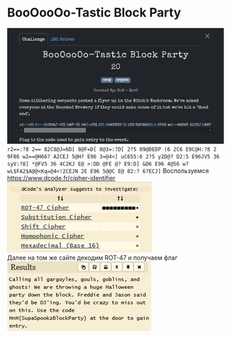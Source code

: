 # BooOooOo-Tastic Block Party 

![img.png](task%2Fimg.png)\
`r2==:?8 2== 82C8@J=6D[ 8@F=D[ 8@3=:?D[ 2?5 89@DEDP (6 2C6 E9C@H:?8 2 9F86 w2==@H66? A2CEJ 5@H? E96 3=@4<] uC655:6 2?5 y2D@? D2:5 E96JV5 36 syV:?8] *@FV5 36 4C2KJ E@ >:DD @FE @? E9:D] &D6 E96 4@56 w?wL$FA2$A@@<Kq=@4<!2CEJN 2E E96 5@@C E@ 82:? 6?ECJ]`
Воспользуемся https://www.dcode.fr/cipher-identifier \
![img.png](img.png)\
Далее на том же сайте декодим ROT-47 и получаем флаг\
![img_1.png](img_1.png)